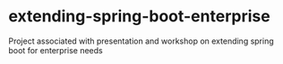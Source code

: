 # extending-spring-boot-enterprise
Project associated with presentation and workshop on extending spring boot for enterprise needs
